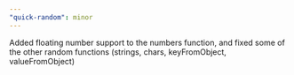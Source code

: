 ```yaml
---
"quick-random": minor
---
```


Added floating number support to the numbers function, and fixed some of the other random functions (strings, chars, keyFromObject, valueFromObject)
